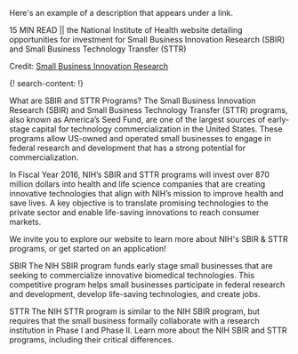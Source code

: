 Here's an example of a description that appears under a link.

15 MIN READ || the National Institute of Health website detailing opportunities for investment for Small Business Innovation Research (SBIR) and Small Business Technology Transfer (STTR)

Credit: [Small Business Innovation Research ](https://sbir.nih.gov/)


{! search-content: !}

 What are SBIR and STTR Programs?
The Small Business Innovation Research (SBIR) and Small Business Technology Transfer (STTR) programs, also known as America’s Seed Fund, are one of the largest sources of early-stage capital for technology commercialization in the United States. These programs allow US-owned and operated small businesses to engage in federal research and development that has a strong potential for commercialization.

In Fiscal Year 2016, NIH’s SBIR and STTR programs will invest over 870 million dollars into health and life science companies that are creating innovative technologies that align with NIH’s mission to improve health and save lives. A key objective is to translate promising technologies to the private sector and enable life-saving innovations to reach consumer markets.

We invite you to explore our website to learn more about NIH's SBIR & STTR programs, or get started on an application!

SBIR
The NIH SBIR program funds early stage small businesses that are seeking to commercialize innovative biomedical technologies. This competitive program helps small businesses participate in federal research and development, develop life-saving technologies, and create jobs.

STTR
The NIH STTR program is similar to the NIH SBIR program, but requires that the small business formally collaborate with a research institution in Phase I and Phase II. Learn more about the NIH SBIR and STTR programs, including their critical differences.
